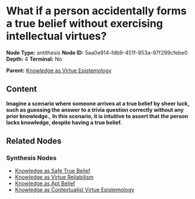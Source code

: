 # What if a person accidentally forms a true belief without exercising intellectual virtues?

**Node Type:** antithesis
**Node ID:** 5aa0e914-fdb9-451f-953a-97f299cfebe0
**Depth:** 4
**Terminal:** No

**Parent:** [Knowledge as Virtue Epistemology](knowledge-as-virtue-epistemology-synthesis-9724849d-388f-4c53-86f4-d690288597bd.md)

## Content

**Imagine a scenario where someone arrives at a true belief by sheer luck, such as guessing the answer to a trivia question correctly without any prior knowledge.**, **In this scenario, it is intuitive to assert that the person lacks knowledge, despite having a true belief.**

## Related Nodes

### Synthesis Nodes

- [Knowledge as Safe True Belief](knowledge-as-safe-true-belief-synthesis-7734b55f-2e26-43c7-b8a2-f2e3ae546314.md)
- [Knowledge as Virtue Reliabilism](knowledge-as-virtue-reliabilism-synthesis-5c11d082-e7be-410b-895f-4376462c639c.md)
- [Knowledge as Apt Belief](knowledge-as-apt-belief-synthesis-89a6d031-db84-450d-bb24-0ab6170c1215.md)
- [Knowledge as Contextualist Virtue Epistemology](knowledge-as-contextualist-virtue-epistemology-synthesis-4a03c2b5-813b-45d5-8a37-5c9e8ef7478e.md)
